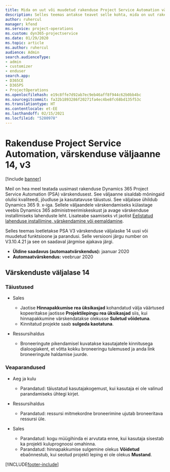 ```yaml
---
title: Mida on uut või muudetud rakenduse Project Service Automation värskenduse väljaandes 14, V3
description: Selles teemas antakse teavet selle kohta, mida on uut rakenduse Project Service Automation värskenduse väljaandes 14, v3.
author: ruhercul
manager: kfend
ms.service: project-operations
ms.custom: dyn365-projectservice
ms.date: 01/29/2020
ms.topic: article
ms.author: ruhercul
audience: Admin
search.audienceType:
- admin
- customizer
- enduser
search.app:
- D365CE
- D365PS
- ProjectOperations
ms.openlocfilehash: e19c8ffe7d92ab7ec9eb46aff8f944c62b0bb4bc
ms.sourcegitcommit: fa32b1893286f20271fa4ec4be8fc68bd135f53c
ms.translationtype: HT
ms.contentlocale: et-EE
ms.lasthandoff: 02/15/2021
ms.locfileid: "5280978"
---
```

# <a name="project-service-automation-update-release-14-v3"></a>Rakenduse Project Service Automation, värskenduse väljaanne 14, v3

[!include [banner](../includes/psa-now-project-operations.md)]

Meil on hea meel teatada uusimast rakenduse Dynamics 365 Project Service Automation (PSA) värskendusest. See väljaanne sisaldab mõningaid olulisi kvaliteedi, jõudluse ja kasutatavuse täiustusi. See väljalase ühildub Dynamics 365 9. x-iga. Sellele väljaandele värskendamiseks külastage veebis Dynamics 365 administreerimiskeskust ja avage värskenduse installimiseks lahenduste leht. Lisateabe saamiseks vt jaotist [Eelistatud lahenduse installimine, värskendamine või eemaldamine](https://docs.microsoft.com/power-platform/admin/install-remove-preferred-solution).

Selles teemas loetletakse PSA V3 värskenduse väljalaske 14 uusi või muudetud funktsioone ja parandusi. Selle versiooni järgu number on V3.10.4.21 ja see on saadaval järgmise ajakava järgi.

- **Üldine saadavus (automaatvärskendus):** jaanuar 2020
- **Automaatvärskendus:** veebruar 2020

## <a name="update-release-14"></a>Värskenduste väljalase 14

### <a name="enhancements"></a>Täiustused

- Sales

     - Jaotise **Hinnapakkumise rea üksikasjad** kohandatud välja väärtused kopeeritakse jaotisse **Projektilepingu rea üksikasjad** siis, kui hinnapakkumine värskendatakse olekusse **Suletud võidetuna**.
     - Kinnitatud projekte saab **sulgeda kaotatuna**.

- Ressursihaldus

     - Broneeringute pikendamisel kuvatakse kasutajatele kinnitusega dialoogiakent, et võtta kokku broneeringu tulemused ja anda link broneeringute haldamise juurde.


### <a name="bug-fixes"></a>Veaparandused

- Aeg ja kulu

     - Parandatud: täiustatud kasutajakogemust, kui kasutaja ei ole valinud parandamiseks ühtegi kirjet.

- Ressursihaldus

     - Parandatud: ressursi mitmekordne broneerimine ujutab broneeritava ressursi üle.

- Sales

     - Parandatud: kogu müügihinda ei arvutata enne, kui kasutaja sisestab ka projekti kuluprognoosi omahinna.
     - Parandatud: hinnapakkumise sulgemine olekus **Võidetud** ebaõnnestub, kui seotud projekti leping ei ole olekus **Mustand**.



[!INCLUDE[footer-include](../includes/footer-banner.md)]